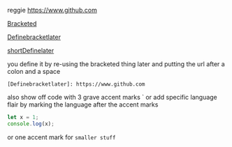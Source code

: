 reggie https://www.github.com

[Bracketed](https://www.github.com "Bracketed") 

[Definebracketlater]

[shortDefinelater][1]

you define it by re-using the bracketed thing later and putting the url after a colon and a space

[Definebracketlater]: https://www.github.com

```
[Definebracketlater]: https://www.github.com
```

[1]: https://pcykana.github.io/super-duper-octo-goggles


also show off code with 3 grave accent marks ` or add specific language flair by marking the language after the accent marks


```js
let x = 1;
console.log(x);
```

 or one accent mark for `smaller stuff`
